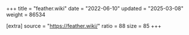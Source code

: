 +++
title = "feather.wiki"
date = "2022-06-10"
updated = "2025-03-08"
weight = 86534

[extra]
source = "https://feather.wiki/"
ratio = 88
size = 85
+++
